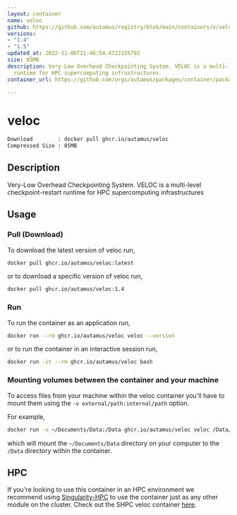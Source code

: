 ```yaml
---
layout: container
name: veloc
github: https://github.com/autamus/registry/blob/main/containers/v/veloc/spack.yaml
versions:
- "1.4"
- "1.5"
updated_at: 2022-11-06T21:46:54.472215579Z
size: 85MB
description: Very-Low Overhead Checkpointing System. VELOC is a multi-level checkpoint-restart
  runtime for HPC supercomputing infrastructures
container_url: https://github.com/orgs/autamus/packages/container/package/veloc

---
```

# veloc
```bash 
Download        : docker pull ghcr.io/autamus/veloc
Compressed Size : 85MB
```

## Description
Very-Low Overhead Checkpointing System. VELOC is a multi-level checkpoint-restart runtime for HPC supercomputing infrastructures

## Usage
### Pull (Download)
To download the latest version of veloc run,

```bash
docker pull ghcr.io/autamus/veloc:latest
```

or to download a specific version of veloc run,

```bash
docker pull ghcr.io/autamus/veloc:1.4
```
### Run
To run the container as an application run,
```bash
docker run --rm ghcr.io/autamus/veloc veloc --version
```

or to run the container in an interactive session run,
```bash
docker run -it --rm ghcr.io/autamus/veloc bash
```

### Mounting volumes between the container and your machine
To access files from your machine within the veloc container you'll have to mount them using the `-v external/path:internal/path` option.

For example,
```bash
docker run -v ~/Documents/Data:/Data ghcr.io/autamus/veloc veloc /Data/myData.csv
```
which will mount the `~/Documents/Data` directory on your computer to the `/Data` directory within the container.

## HPC
If you're looking to use this container in an HPC environment we recommend using [Singularity-HPC](https://singularity-hpc.readthedocs.io) to use the container just as any other module on the cluster. Check out the SHPC veloc container [here](https://singularityhub.github.io/singularity-hpc/r/ghcr.io-autamus-veloc/).
